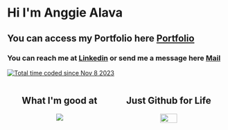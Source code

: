 # Hi I'm Anggie Alava

## You can access my Portfolio here [Portfolio](https://portfolio.angeles.rocks/)

### You can reach me at [Linkedin](https://www.linkedin.com/in/anggiealava/)  or send me a message here [Mail](codewithangels@gmail.com)

<a align="center" href="https://wakatime.com/@018bb131-ab3b-4c10-a830-f4bf30e675f5"><img src="https://wakatime.com/badge/user/018bb131-ab3b-4c10-a830-f4bf30e675f5.svg" alt="Total time coded since Nov 8 2023" /></a>
<div style="display: flex; justify-content: space-around;">
  <div>
    <h2 align="center"> What I'm good at</h2>
    <p align="center">
      <a href="https://skillicons.dev">
        <img src="https://skillicons.dev/icons?i=git,docker,js,nodejs,express,mongodb,py,fastapi,react,postgres,vitest" />
      </a>
    </p>
<!--     <h2 align="center">Resiliency 🍀 Leetcode</h2>
    <p align="center">
      <a href="https://leetcard.jacoblin.cool/AnggieAlava?border=0&radius=20">
        <img width="45%" src="https://leetcard.jacoblin.cool/AnggieAlava?border=0&radius=20" />
      </a>
    </p> -->
  </div>
  
  <div>
    <h2 align="center">Just Github for Life</h2>
    <p align="center">
      <a href="https://github-readme-stats.vercel.app/api?username=AnggieAlava&show_icons=true&theme=panda&hide_border=true">
        <img width="45%" src="https://github-readme-stats.vercel.app/api?username=AnggieAlava&show_icons=true&theme=panda&hide_border=true" />
      </a>
    </p>
  </div>
</div>

<!--<h2 align="center"> What I've been doing this week </h2>
<a href="https://wakatime.com"><img src="https://wakatime.com/share/@anggiealava/4e7a0218-c386-4438-973d-9955b499efcd.png" /></a>
<!-- <p align="center">
  <a href="https://github-readme-stats.vercel.app/api/wakatime?username=@anggiealava">
    <img src="https://github-readme-stats.vercel.app/api/wakatime?username=@anggiealava&layout=compact&theme=onedark" />
  </a>
</p> -->
